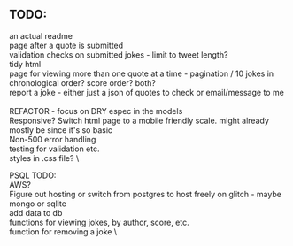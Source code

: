 ## TODO:

an actual readme \
page after a quote is submitted \
validation checks on submitted jokes - limit to tweet length? \
tidy html \
page for viewing more than one quote at a time - pagination / 10 jokes in chronological order? score order? both? \
report a joke - either just a json of quotes to check or email/message to me \
\
REFACTOR - focus on DRY espec in the models \
Responsive? Switch html page to a mobile friendly scale. might already mostly be since it's so basic \
Non-500 error handling \
testing for validation etc. \
styles in .css file? \

PSQL TODO: \
AWS? \
Figure out hosting or switch from postgres to host freely on glitch - maybe mongo or sqlite \
add data to db\
functions for viewing jokes, by author, score, etc. \
function for removing a joke \
